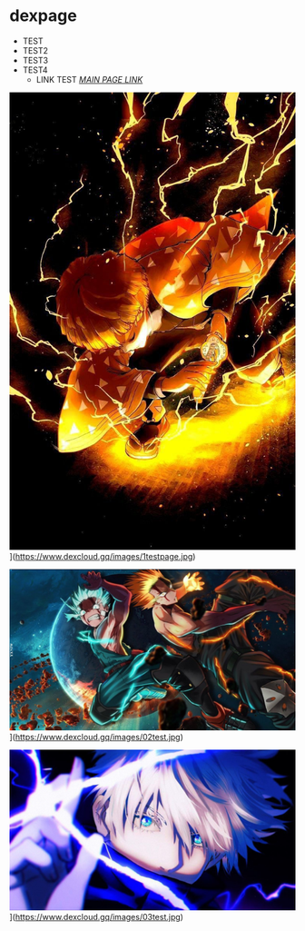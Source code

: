 # dexpage 
- TEST 
- TEST2 
- TEST3 
- TEST4 
  - LINK TEST *[MAIN PAGE LINK](https://www.dexcloud.gq)* 
  
 ![TEST1JPEG!](images/1testpage.jpg "Zenitsu")](https://www.dexcloud.gq/images/1testpage.jpg)

 ![TEST2JPEG!](images/02test.jpg "ANIME1")](https://www.dexcloud.gq/images/02test.jpg)
 
 ![TEST3PEG!](images/03test.jpg "ANIME2")](https://www.dexcloud.gq/images/03test.jpg)

